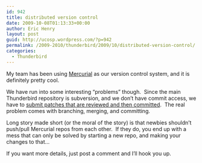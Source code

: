 ```yaml
---
id: 942
title: distributed version control
date: 2009-10-08T01:13:33+00:00
author: Eric Henry
layout: post
guid: http://ucosp.wordpress.com/?p=942
permalink: /2009-2010/thunderbird/2009/10/distributed-version-control/
categories:
  - Thunderbird
---
```

My team has been using [Mercurial](http://mercurial.selenic.com/wiki/) as our version control system, and it is definitely pretty cool.

We have run into some interesting &#8220;problems&#8221; though.  Since the main Thunderbird repository is subversion, and we don&#8217;t have commit access, we have to [submit patches that are reviewed and then committed](https://wiki.mozilla.org/Thunderbird/ISPDB#Making_a_patch).  The real problem comes with branching, merging, and committing.

Long story made short (or the moral of the story) is that newbies shouldn&#8217;t push/pull Mercurial repos from each other.  If they do, you end up with a mess that can only be solved by starting a new repo, and making your changes to that&#8230;

If you want more details, just post a comment and I&#8217;ll hook you up.